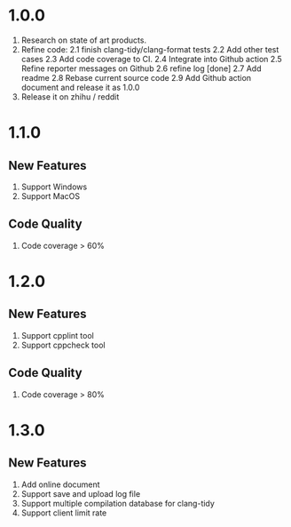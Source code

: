 # 1.0.0
1. Research on state of art products.
2. Refine code:
   2.1 finish clang-tidy/clang-format tests
   2.2 Add other test cases
   2.3 Add code coverage to CI.
   2.4 Integrate into Github action
   2.5 Refine reporter messages on Github
   2.6 refine log [done]
   2.7 Add readme
   2.8 Rebase current source code
   2.9 Add Github action document and release it as 1.0.0
3. Release it on zhihu / reddit

# 1.1.0
## New Features
1. Support Windows
2. Support MacOS

## Code Quality
1. Code coverage > 60%

# 1.2.0
## New Features
1. Support cpplint tool
2. Support cppcheck tool

## Code Quality
1. Code coverage > 80%

# 1.3.0
## New Features
1. Add online document
2. Support save and upload log file
3. Support multiple compilation database for clang-tidy
4. Support client limit rate
